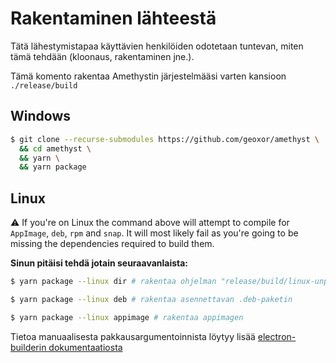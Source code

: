 # Rakentaminen lähteestä
Tätä lähestymistapaa käyttävien henkilöiden odotetaan tuntevan, miten tämä tehdään (kloonaus, rakentaminen jne.).

Tämä komento rakentaa Amethystin järjestelmääsi varten kansioon `./release/build`

## Windows
```sh
$ git clone --recurse-submodules https://github.com/geoxor/amethyst \
  && cd amethyst \
  && yarn \
  && yarn package 
```

## Linux

⚠️ If you're on Linux the command above will attempt to compile for 
`AppImage`, `deb`, `rpm` and `snap`. It will most likely fail as you're going to be missing the
dependencies required to build them.


**Sinun pitäisi tehdä jotain seuraavanlaista:**

```sh
$ yarn package --linux dir # rakentaa ohjelman "release/build/linux-unpacked" -kansioon
```

```sh
$ yarn package --linux deb # rakentaa asennettavan .deb-paketin
```

```sh
$ yarn package --linux appimage # rakentaa appimagen
```

Tietoa manuaalisesta pakkausargumentoinnista löytyy lisää [electron-builderin dokumentaatiosta](https://www.electron.build/configuration/linux.html)
